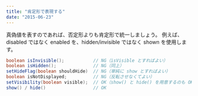 ```yaml
---
title: "肯定形で表現する"
date: "2015-06-23"
---
```


真偽値を表すのであれば、否定形よりも肯定形で統一しましょう。
例えば、disabled ではなく enabled を、hidden/invisible ではなく shown を使用します。

```java
boolean isInvisible();           // NG（isVisible とすればよい）
boolean isHidden();              // NG（同上）
setHideFlag(boolean shouldHide)  // NG（単純に show とすればよい）
boolean isNotDisplayed;          // NG（反転させなくてよい）
setVisibility(boolean visible);  // OK（show() と hide() を用意するのも OK）
show() / hide()                  // OK
```

